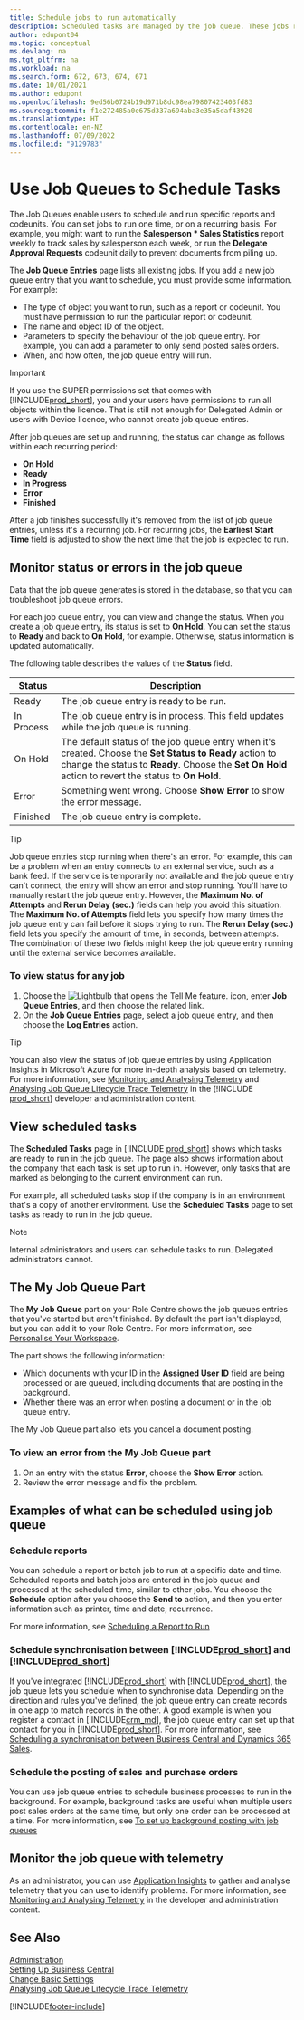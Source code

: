 ```yaml
---
title: Schedule jobs to run automatically
description: Scheduled tasks are managed by the job queue. These jobs run reports and codeunits. You can set jobs to run one time, or on a recurring basis.
author: edupont04
ms.topic: conceptual
ms.devlang: na
ms.tgt_pltfrm: na
ms.workload: na
ms.search.form: 672, 673, 674, 671
ms.date: 10/01/2021
ms.author: edupont
ms.openlocfilehash: 9ed56b0724b19d971b8dc98ea79807423403fd83
ms.sourcegitcommit: f1e272485a0e675d337a694aba3e35a5daf43920
ms.translationtype: HT
ms.contentlocale: en-NZ
ms.lasthandoff: 07/09/2022
ms.locfileid: "9129783"
---
```

# <a name="use-job-queues-to-schedule-tasks"></a>Use Job Queues to Schedule Tasks

The Job Queues enable users to schedule and run specific reports and codeunits. You can set jobs to run one time, or on a recurring basis. For example, you might want to run the **Salesperson * Sales Statistics** report weekly to track sales by salesperson each week, or run the **Delegate Approval Requests** codeunit daily to prevent documents from piling up.

The **Job Queue Entries** page lists all existing jobs. If you add a new job queue entry that you want to schedule, you must provide some information. For example:
* The type of object you want to run, such as a report or codeunit. You must have permission to run the particular report or codeunit.
* The name and object ID of the object. 
* Parameters to specify the behaviour of the job queue entry. For example, you can add a parameter to only send posted sales orders. 
* When, and how often, the job queue entry will run.

> [!IMPORTANT]  
> If you use the SUPER permissions set that comes with [!INCLUDE[prod_short](includes/prod_short.md)], you and your users have permissions to run all objects within the licence. That is still not enough for Delegated Admin or users with Device licence, who cannot create job queue entires.

After job queues are set up and running, the status can change as follows within each recurring period:

* **On Hold**  
* **Ready**  
* **In Progress**  
* **Error**  
* **Finished**  

After a job finishes successfully it's removed from the list of job queue entries, unless it's a recurring job. For recurring jobs, the **Earliest Start Time** field is adjusted to show the next time that the job is expected to run.  

## <a name="monitor-status-or-errors-in-the-job-queue"></a>Monitor status or errors in the job queue

Data that the job queue generates is stored in the database, so that you can troubleshoot job queue errors.  

For each job queue entry, you can view and change the status. When you create a job queue entry, its status is set to **On Hold**. You can set the status to **Ready** and back to **On Hold**, for example. Otherwise, status information is updated automatically.

The following table describes the values of the **Status** field.

| Status | Description |
|--|--|
| Ready | The job queue entry is ready to be run. |
| In Process | The job queue entry is in process. This field updates while the job queue is running. |
| On Hold | The default status of the job queue entry when it's created. Choose the **Set Status to Ready** action to change the status to **Ready**. Choose the **Set On Hold** action to revert the status to **On Hold**. |
| Error | Something went wrong. Choose **Show Error** to show the error message. |
| Finished | The job queue entry is complete. |

> [!Tip]  
> Job queue entries stop running when there's an error. For example, this can be a problem when an entry connects to an external service, such as a bank feed. If the service is temporarily not available and the job queue entry can't connect, the entry will show an error and stop running. You'll have to manually restart the job queue entry. However, the **Maximum No. of Attempts** and **Rerun Delay (sec.)** fields can help you avoid this situation. The **Maximum No. of Attempts** field lets you specify how many times the job queue entry can fail before it stops trying to run. The **Rerun Delay (sec.)** field lets you specify the amount of time, in seconds, between attempts. The combination of these two fields might keep the job queue entry running until the external service becomes available.

### <a name="to-view-status-for-any-job"></a>To view status for any job

1. Choose the ![Lightbulb that opens the Tell Me feature.](media/ui-search/search_small.png "Tell me what you want to do") icon, enter **Job Queue Entries**, and then choose the related link.
2. On the **Job Queue Entries** page, select a job queue entry, and then choose the **Log Entries** action.  

> [!TIP]
> You can also view the status of job queue entries by using Application Insights in Microsoft Azure for more in-depth analysis based on telemetry. For more information, see [Monitoring and Analysing Telemetry](/dynamics365/business-central/dev-itpro/administration/telemetry-overview) and [Analysing Job Queue Lifecycle Trace Telemetry](/dynamics365/business-central/dev-itpro/administration/telemetry-job-queue-lifecycle-trace) in the [!INCLUDE [prod_short](includes/prod_short.md)] developer and administration content.

## <a name="view-scheduled-tasks"></a>View scheduled tasks

The **Scheduled Tasks** page in [!INCLUDE [prod_short](includes/prod_short.md)] shows which tasks are ready to run in the job queue. The page also shows information about the company that each task is set up to run in. However, only tasks that are marked as belonging to the current environment can run.  

For example, all scheduled tasks stop if the company is in an environment that's a copy of another environment. Use the **Scheduled Tasks** page to set tasks as ready to run in the job queue.  

> [!NOTE]
> Internal administrators and users can schedule tasks to run. Delegated administrators cannot.

## <a name="the-my-job-queue-part"></a>The My Job Queue Part

The **My Job Queue** part on your Role Centre shows the job queues entries that you've started but aren't finished. By default the part isn't displayed, but you can add it to your Role Centre. For more information, see [Personalise Your Workspace](ui-personalization-user.md).  

The part shows the following information:

* Which documents with your ID in the **Assigned User ID** field are being processed or are queued, including documents that are posting in the background. 
* Whether there was an error when posting a document or in the job queue entry. 

The My Job Queue part also lets you cancel a document posting.

### <a name="to-view-an-error-from-the-my-job-queue-part"></a>To view an error from the My Job Queue part

1. On an entry with the status **Error**, choose the **Show Error** action.
2. Review the error message and fix the problem.

## <a name="examples-of-what-can-be-scheduled-using-job-queue"></a>Examples of what can be scheduled using job queue

### <a name="schedule-reports"></a>Schedule reports

You can schedule a report or batch job to run at a specific date and time. Scheduled reports and batch jobs are entered in the job queue and processed at the scheduled time, similar to other jobs. You choose the **Schedule** option after you choose the **Send to** action, and then you enter information such as printer, time and date, recurrence.  

For more information, see [Scheduling a Report to Run](ui-work-report.md#ScheduleReport)

### <a name="schedule-synchronization-between-prod_short-and-prod_short"></a>Schedule synchronisation between [!INCLUDE[prod_short](includes/prod_short.md)] and [!INCLUDE[prod_short](includes/cds_long_md.md)]

If you've integrated [!INCLUDE[prod_short](includes/prod_short.md)] with [!INCLUDE[prod_short](includes/cds_long_md.md)], the job queue lets you schedule when to synchronise data. Depending on the direction and rules you've defined, the job queue entry can create records in one app to match records in the other. A good example is when you register a contact in [!INCLUDE[crm_md](includes/crm_md.md)], the job queue entry can set up that contact for you in [!INCLUDE[prod_short](includes/prod_short.md)]. For more information, see [Scheduling a synchronisation between Business Central and Dynamics 365 Sales](admin-scheduled-synchronization-using-the-synchronization-job-queue-entries.md).

### <a name="schedule-the-posting-of-sales-and-purchase-orders"></a>Schedule the posting of sales and purchase orders

You can use job queue entries to schedule business processes to run in the background. For example, background tasks are useful when multiple users post sales orders at the same time, but only one order can be processed at a time. For more information, see [To set up background posting with job queues](ui-batch-posting.md#to-set-up-background-posting-with-job-queues)

## <a name="monitor-the-job-queue-with-telemetry"></a>Monitor the job queue with telemetry

As an administrator, you can use [Application Insights](/azure/azure-monitor/app/app-insights-overview) to gather and analyse telemetry that you can use to identify problems. For more information, see [Monitoring and Analysing Telemetry](/dynamics365/business-central/dev-itpro/administration/telemetry-overview) in the developer and administration content.  

## <a name="see-also"></a>See Also

[Administration](admin-setup-and-administration.md)  
[Setting Up Business Central](setup.md)  
[Change Basic Settings](ui-change-basic-settings.md)  
[Analysing Job Queue Lifecycle Trace Telemetry](/dynamics365/business-central/dev-itpro/administration/telemetry-job-queue-lifecycle-trace)  


[!INCLUDE[footer-include](includes/footer-banner.md)]